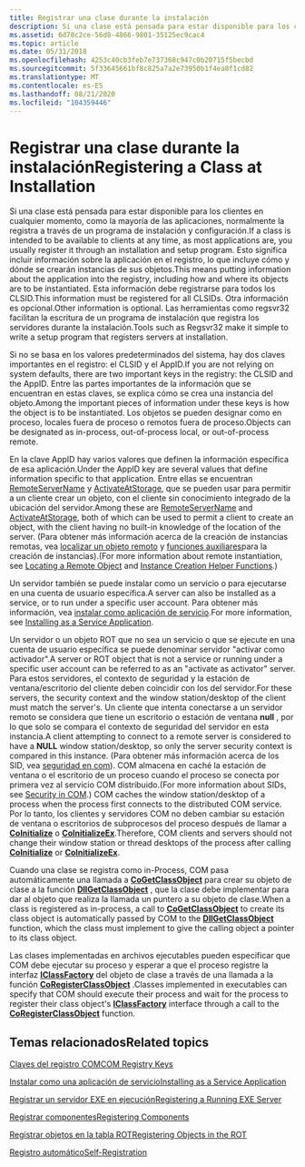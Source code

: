 ```yaml
---
title: Registrar una clase durante la instalación
description: Si una clase está pensada para estar disponible para los clientes en cualquier momento, como la mayoría de las aplicaciones, normalmente la registra a través de un programa de instalación y configuración.
ms.assetid: 6d78c2ce-56d8-4866-9801-35125ec9cac4
ms.topic: article
ms.date: 05/31/2018
ms.openlocfilehash: 4253c40cb3feb7e737368c947c0b20715f5becbd
ms.sourcegitcommit: 5f33645661bf8c825a7a2e73950b1f4ea0f1cd82
ms.translationtype: MT
ms.contentlocale: es-ES
ms.lasthandoff: 08/21/2020
ms.locfileid: "104359446"
---
```

# <a name="registering-a-class-at-installation"></a><span data-ttu-id="bf9bb-103">Registrar una clase durante la instalación</span><span class="sxs-lookup"><span data-stu-id="bf9bb-103">Registering a Class at Installation</span></span>

<span data-ttu-id="bf9bb-104">Si una clase está pensada para estar disponible para los clientes en cualquier momento, como la mayoría de las aplicaciones, normalmente la registra a través de un programa de instalación y configuración.</span><span class="sxs-lookup"><span data-stu-id="bf9bb-104">If a class is intended to be available to clients at any time, as most applications are, you usually register it through an installation and setup program.</span></span> <span data-ttu-id="bf9bb-105">Esto significa incluir información sobre la aplicación en el registro, lo que incluye cómo y dónde se crearán instancias de sus objetos.</span><span class="sxs-lookup"><span data-stu-id="bf9bb-105">This means putting information about the application into the registry, including how and where its objects are to be instantiated.</span></span> <span data-ttu-id="bf9bb-106">Esta información debe registrarse para todos los CLSID.</span><span class="sxs-lookup"><span data-stu-id="bf9bb-106">This information must be registered for all CLSIDs.</span></span> <span data-ttu-id="bf9bb-107">Otra información es opcional.</span><span class="sxs-lookup"><span data-stu-id="bf9bb-107">Other information is optional.</span></span> <span data-ttu-id="bf9bb-108">Las herramientas como regsvr32 facilitan la escritura de un programa de instalación que registra los servidores durante la instalación.</span><span class="sxs-lookup"><span data-stu-id="bf9bb-108">Tools such as Regsvr32 make it simple to write a setup program that registers servers at installation.</span></span>

<span data-ttu-id="bf9bb-109">Si no se basa en los valores predeterminados del sistema, hay dos claves importantes en el registro: el CLSID y el AppID.</span><span class="sxs-lookup"><span data-stu-id="bf9bb-109">If you are not relying on system defaults, there are two important keys in the registry: the CLSID and the AppID.</span></span> <span data-ttu-id="bf9bb-110">Entre las partes importantes de la información que se encuentran en estas claves, se explica cómo se crea una instancia del objeto.</span><span class="sxs-lookup"><span data-stu-id="bf9bb-110">Among the important pieces of information under these keys is how the object is to be instantiated.</span></span> <span data-ttu-id="bf9bb-111">Los objetos se pueden designar como en proceso, locales fuera de proceso o remotos fuera de proceso.</span><span class="sxs-lookup"><span data-stu-id="bf9bb-111">Objects can be designated as in-process, out-of-process local, or out-of-process remote.</span></span>

<span data-ttu-id="bf9bb-112">En la clave AppID hay varios valores que definen la información específica de esa aplicación.</span><span class="sxs-lookup"><span data-stu-id="bf9bb-112">Under the AppID key are several values that define information specific to that application.</span></span> <span data-ttu-id="bf9bb-113">Entre ellas se encuentran [RemoteServerName](remoteservername.md) y [ActivateAtStorage](activateatstorage.md), que se pueden usar para permitir a un cliente crear un objeto, con el cliente sin conocimiento integrado de la ubicación del servidor.</span><span class="sxs-lookup"><span data-stu-id="bf9bb-113">Among these are [RemoteServerName](remoteservername.md) and [ActivateAtStorage](activateatstorage.md), both of which can be used to permit a client to create an object, with the client having no built-in knowledge of the location of the server.</span></span> <span data-ttu-id="bf9bb-114">(Para obtener más información acerca de la creación de instancias remotas, vea [localizar un objeto remoto](locating-a-remote-object.md) y [funciones auxiliares](instance-creation-helper-functions.md)para la creación de instancias).</span><span class="sxs-lookup"><span data-stu-id="bf9bb-114">(For more information about remote instantiation, see [Locating a Remote Object](locating-a-remote-object.md) and [Instance Creation Helper Functions](instance-creation-helper-functions.md).)</span></span>

<span data-ttu-id="bf9bb-115">Un servidor también se puede instalar como un servicio o para ejecutarse en una cuenta de usuario específica.</span><span class="sxs-lookup"><span data-stu-id="bf9bb-115">A server can also be installed as a service, or to run under a specific user account.</span></span> <span data-ttu-id="bf9bb-116">Para obtener más información, vea [instalar como aplicación de servicio](installing-as-a-service-application.md).</span><span class="sxs-lookup"><span data-stu-id="bf9bb-116">For more information, see [Installing as a Service Application](installing-as-a-service-application.md).</span></span>

<span data-ttu-id="bf9bb-117">Un servidor o un objeto ROT que no sea un servicio o que se ejecute en una cuenta de usuario específica se puede denominar servidor "activar como activador".</span><span class="sxs-lookup"><span data-stu-id="bf9bb-117">A server or ROT object that is not a service or running under a specific user account can be referred to as an "activate as activator" server.</span></span> <span data-ttu-id="bf9bb-118">Para estos servidores, el contexto de seguridad y la estación de ventana/escritorio del cliente deben coincidir con los del servidor.</span><span class="sxs-lookup"><span data-stu-id="bf9bb-118">For these servers, the security context and the window station/desktop of the client must match the server's.</span></span> <span data-ttu-id="bf9bb-119">Un cliente que intenta conectarse a un servidor remoto se considera que tiene un escritorio o estación de ventana **null** , por lo que solo se compara el contexto de seguridad del servidor en esta instancia.</span><span class="sxs-lookup"><span data-stu-id="bf9bb-119">A client attempting to connect to a remote server is considered to have a **NULL** window station/desktop, so only the server security context is compared in this instance.</span></span> <span data-ttu-id="bf9bb-120">(Para obtener más información acerca de los SID, vea [seguridad en com](security-in-com.md)). COM almacena en caché la estación de ventana o el escritorio de un proceso cuando el proceso se conecta por primera vez al servicio COM distribuido.</span><span class="sxs-lookup"><span data-stu-id="bf9bb-120">(For more information about SIDs, see [Security in COM](security-in-com.md).) COM caches the window station/desktop of a process when the process first connects to the distributed COM service.</span></span> <span data-ttu-id="bf9bb-121">Por lo tanto, los clientes y servidores COM no deben cambiar su estación de ventana o escritorios de subprocesos del proceso después de llamar a [**CoInitialize**](/windows/desktop/api/Objbase/nf-objbase-coinitialize) o [**CoInitializeEx**](/windows/desktop/api/combaseapi/nf-combaseapi-coinitializeex).</span><span class="sxs-lookup"><span data-stu-id="bf9bb-121">Therefore, COM clients and servers should not change their window station or thread desktops of the process after calling [**CoInitialize**](/windows/desktop/api/Objbase/nf-objbase-coinitialize) or [**CoInitializeEx**](/windows/desktop/api/combaseapi/nf-combaseapi-coinitializeex).</span></span>

<span data-ttu-id="bf9bb-122">Cuando una clase se registra como in-Process, COM pasa automáticamente una llamada a [**CoGetClassObject**](/windows/desktop/api/combaseapi/nf-combaseapi-cogetclassobject) para crear su objeto de clase a la función [**DllGetClassObject**](/windows/desktop/api/combaseapi/nf-combaseapi-dllgetclassobject) , que la clase debe implementar para dar al objeto que realiza la llamada un puntero a su objeto de clase.</span><span class="sxs-lookup"><span data-stu-id="bf9bb-122">When a class is registered as in-process, a call to [**CoGetClassObject**](/windows/desktop/api/combaseapi/nf-combaseapi-cogetclassobject) to create its class object is automatically passed by COM to the [**DllGetClassObject**](/windows/desktop/api/combaseapi/nf-combaseapi-dllgetclassobject) function, which the class must implement to give the calling object a pointer to its class object.</span></span>

<span data-ttu-id="bf9bb-123">Las clases implementadas en archivos ejecutables pueden especificar que COM debe ejecutar su proceso y esperar a que el proceso registre la interfaz [**IClassFactory**](/windows/win32/api/unknwn/nn-unknwn-iclassfactory) del objeto de clase a través de una llamada a la función [**CoRegisterClassObject**](/windows/desktop/api/combaseapi/nf-combaseapi-coregisterclassobject) .</span><span class="sxs-lookup"><span data-stu-id="bf9bb-123">Classes implemented in executables can specify that COM should execute their process and wait for the process to register their class object's [**IClassFactory**](/windows/win32/api/unknwn/nn-unknwn-iclassfactory) interface through a call to the [**CoRegisterClassObject**](/windows/desktop/api/combaseapi/nf-combaseapi-coregisterclassobject) function.</span></span>

## <a name="related-topics"></a><span data-ttu-id="bf9bb-124">Temas relacionados</span><span class="sxs-lookup"><span data-stu-id="bf9bb-124">Related topics</span></span>

<dl> <dt>

[<span data-ttu-id="bf9bb-125">Claves del registro COM</span><span class="sxs-lookup"><span data-stu-id="bf9bb-125">COM Registry Keys</span></span>](com-registry-keys.md)
</dt> <dt>

[<span data-ttu-id="bf9bb-126">Instalar como una aplicación de servicio</span><span class="sxs-lookup"><span data-stu-id="bf9bb-126">Installing as a Service Application</span></span>](installing-as-a-service-application.md)
</dt> <dt>

[<span data-ttu-id="bf9bb-127">Registrar un servidor EXE en ejecución</span><span class="sxs-lookup"><span data-stu-id="bf9bb-127">Registering a Running EXE Server</span></span>](registering-a-running-exe-server.md)
</dt> <dt>

[<span data-ttu-id="bf9bb-128">Registrar componentes</span><span class="sxs-lookup"><span data-stu-id="bf9bb-128">Registering Components</span></span>](registering-components.md)
</dt> <dt>

[<span data-ttu-id="bf9bb-129">Registrar objetos en la tabla ROT</span><span class="sxs-lookup"><span data-stu-id="bf9bb-129">Registering Objects in the ROT</span></span>](registering-objects-in-the-rot.md)
</dt> <dt>

[<span data-ttu-id="bf9bb-130">Registro automático</span><span class="sxs-lookup"><span data-stu-id="bf9bb-130">Self-Registration</span></span>](self-registration.md)
</dt> </dl>

 

 